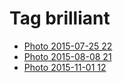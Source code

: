 <!--
title: Tag brilliant
date: 2020-06-28T14:38:48.098Z
tags:
-->
# Tag brilliant

 * [Photo 2015-07-25 22](125031389782.md)
 * [Photo 2015-08-08 21](126202669317.md)
 * [Photo 2015-11-01 12](132328483412.md)